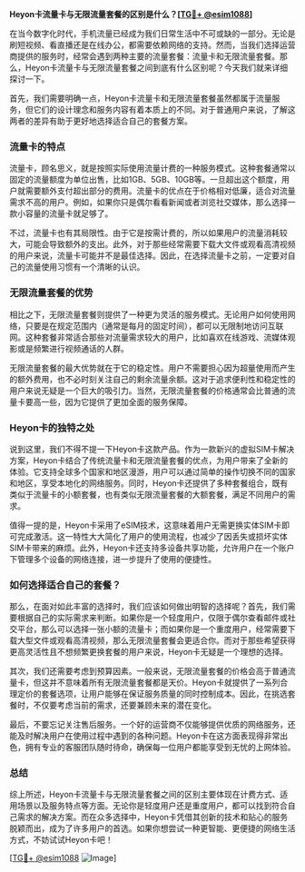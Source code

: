 **Heyon卡流量卡与无限流量套餐的区别是什么？[[TG💪+ @esim1088](https://t.me/s/esim1088)]**

在当今数字化时代，手机流量已经成为我们日常生活中不可或缺的一部分。无论是刷短视频、看直播还是在线办公，都需要依赖网络的支持。然而，当我们选择运营商提供的服务时，经常会遇到两种主要的流量套餐：流量卡和无限流量套餐。那么，Heyon卡流量卡与无限流量套餐之间到底有什么区别呢？今天我们就来详细探讨一下。

首先，我们需要明确一点，Heyon卡流量卡和无限流量套餐虽然都属于流量服务，但它们的设计理念和服务内容有着本质上的不同。对于普通用户来说，了解这两者的差异有助于更好地选择适合自己的套餐方案。

### 流量卡的特点

流量卡，顾名思义，就是按照实际使用流量计费的一种服务模式。这种套餐通常以固定的流量额度为单位出售，比如1GB、5GB、10GB等。一旦超出这个额度，用户就需要额外支付超出部分的费用。流量卡的优点在于价格相对低廉，适合对流量需求不高的用户。例如，如果你只是偶尔看看新闻或者浏览社交媒体，那么选择一款小容量的流量卡就足够了。

不过，流量卡也有其局限性。由于它是按需计费的，所以如果用户的流量消耗较大，可能会导致额外的支出。此外，对于那些经常需要下载大文件或观看高清视频的用户来说，流量卡可能并不是最佳选择。因此，在选择流量卡之前，一定要对自己的流量使用习惯有一个清晰的认识。

### 无限流量套餐的优势

相比之下，无限流量套餐则提供了一种更为灵活的服务模式。无论用户如何使用网络，只要是在规定范围内（通常是每月的固定时间），都可以无限制地访问互联网。这种套餐非常适合那些对流量需求较大的用户，比如喜欢在线游戏、流媒体观影或是频繁进行视频通话的人群。

无限流量套餐的最大优势就在于它的稳定性。用户不需要担心因为超量使用而产生的额外费用，也不必时刻关注自己的剩余流量余额。这对于追求便利性和稳定性的用户来说无疑是一个巨大的吸引力。当然，无限流量套餐的价格通常会比普通的流量卡要高一些，因为它提供了更加全面的服务保障。

### Heyon卡的独特之处

说到这里，我们不得不提一下Heyon卡这款产品。作为一款新兴的虚拟SIM卡解决方案，Heyon卡结合了传统流量卡和无限流量套餐的优点，为用户带来了全新的体验。它支持全球多个国家和地区漫游，用户可以通过简单的操作切换不同的国家和地区，享受本地化的网络服务。同时，Heyon卡还提供了多种套餐组合，既有类似于流量卡的小额套餐，也有类似无限流量套餐的大额套餐，满足不同用户的需求。

值得一提的是，Heyon卡采用了eSIM技术，这意味着用户无需更换实体SIM卡即可完成激活。这一特性大大简化了用户的使用流程，也减少了因丢失或损坏实体SIM卡带来的麻烦。此外，Heyon卡还支持多设备共享功能，允许用户在一个账户下管理多个设备的网络连接，进一步提升了使用的便捷性。

### 如何选择适合自己的套餐？

那么，在面对如此丰富的选择时，我们应该如何做出明智的选择呢？首先，我们需要根据自己的实际需求来判断。如果你是一个轻度用户，仅限于偶尔查看邮件或社交平台，那么可以选择一张小额的流量卡；而如果你是一个重度用户，经常需要下载大型文件或观看高清视频，那么无限流量套餐会更适合你。而对于那些希望获得更高灵活性且不想频繁更换套餐的用户来说，Heyon卡无疑是一个理想的选择。

其次，我们还需要考虑到预算因素。一般来说，无限流量套餐的价格会高于普通流量卡，但这并不意味着所有无限流量套餐都是天价。Heyon卡就提供了一系列合理定价的套餐选项，让用户能够在保证服务质量的同时控制成本。因此，在挑选套餐时，不仅要考虑当前的需求，还要兼顾未来的潜在变化。

最后，不要忘记关注售后服务。一个好的运营商不仅能够提供优质的网络服务，还能及时解决用户在使用过程中遇到的各种问题。Heyon卡在这方面表现得非常出色，拥有专业的客服团队随时待命，确保每一位用户都能享受到无忧的上网体验。

### 总结

综上所述，Heyon卡流量卡与无限流量套餐之间的区别主要体现在计费方式、适用场景以及服务特点等方面。无论你是轻度用户还是重度用户，都可以找到符合自己需求的解决方案。而在众多选择中，Heyon卡凭借其创新的技术和贴心的服务脱颖而出，成为了许多用户的首选。如果你想尝试一种更智能、更便捷的网络生活方式，不妨试试Heyon卡吧！

[[TG💪+ @esim1088](https://t.me/s/esim1088) ![Image](https://i.postimg.cc/4NQfJmqS/Snipaste-2025-05-13-00-14-12.png)]